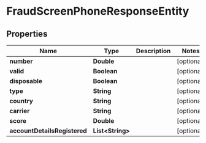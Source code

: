 

# FraudScreenPhoneResponseEntity


## Properties

| Name | Type | Description | Notes |
|------------ | ------------- | ------------- | -------------|
|**number** | **Double** |  |  [optional] |
|**valid** | **Boolean** |  |  [optional] |
|**disposable** | **Boolean** |  |  [optional] |
|**type** | **String** |  |  [optional] |
|**country** | **String** |  |  [optional] |
|**carrier** | **String** |  |  [optional] |
|**score** | **Double** |  |  [optional] |
|**accountDetailsRegistered** | **List&lt;String&gt;** |  |  [optional] |



